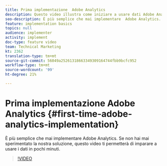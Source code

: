 ```yaml
---
title: Prima implementazione  Adobe Analytics
description: Questo video illustra come iniziare a usare dati Adobe Analytics in pochi minuti.
seo-description: È più semplice che mai implementare  Adobe Analytics. Se non hai mai sperimentato la nostra soluzione, questo video ti permetterà di imparare a usare i dati in pochi minuti.
feature: implementation basics
topics: null
audience: implementer
activity: implement
doc-type: feature video
team: Technical Marketing
kt: 2362
translation-type: tm+mt
source-git-commit: 56049a25261318663349309164744fbb9bcfc952
workflow-type: tm+mt
source-wordcount: '99'
ht-degree: 21%

---
```



# Prima implementazione  Adobe Analytics {#first-time-adobe-analytics-implementation}

È più semplice che mai implementare  Adobe Analytics. Se non hai mai sperimentato la nostra soluzione, questo video ti permetterà di imparare a usare i dati in pochi minuti.

>[!VIDEO](https://video.tv.adobe.com/v/25456/?quality=12)
